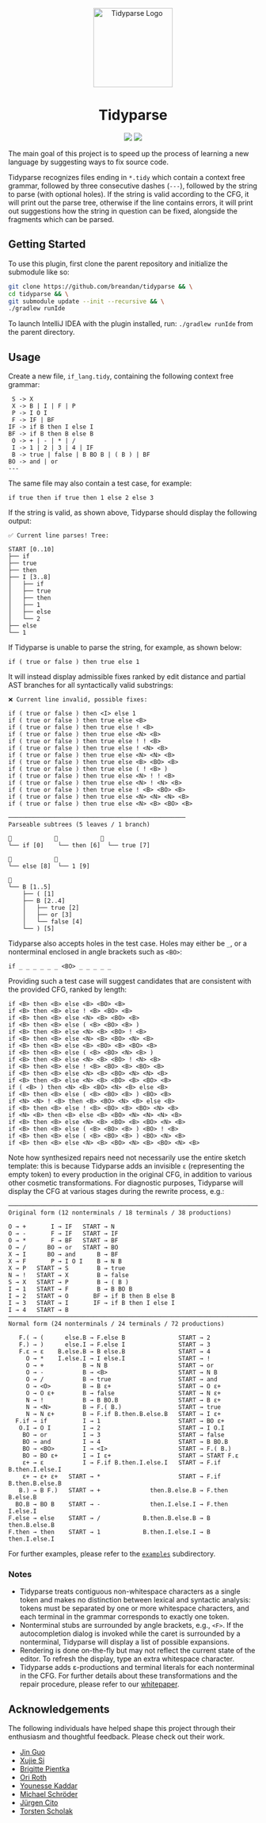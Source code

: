 <p align="center"><a href="https://plugins.jetbrains.com/plugin/19570-tidyparse"><img src="src/main/resources/META-INF/pluginIcon.svg" alt="Tidyparse Logo" height="160"></a></p>

<h1 align="center">Tidyparse</h1>
<p align="center">
 	<a href="https://plugins.jetbrains.com/plugin/19570-tidyparse" title="Tidyparse"><img src="https://img.shields.io/jetbrains/plugin/v/19570-tidyparse.svg"></a>
 	<a href="LICENSE" title="License"><img src="https://img.shields.io/badge/License-Apache%202.0-blue.svg"></a>
</p>

<!-- Plugin description -->
The main goal of this project is to speed up the process of learning a new language by suggesting ways to fix source code.

Tidyparse recognizes files ending in `*.tidy` which contain a context free grammar, followed by three consecutive dashes (`---`), followed by the string to parse (with optional holes). If the string is valid according to the CFG, it will print out the parse tree, otherwise if the line contains errors, it will print out suggestions how the string in question can be fixed, alongside the fragments which can be parsed.

<!-- Plugin description end -->

## Getting Started

To use this plugin, first clone the parent repository and initialize the submodule like so:

```bash
git clone https://github.com/breandan/tidyparse && \
cd tidyparse && \
git submodule update --init --recursive && \
./gradlew runIde
```

To launch IntelliJ IDEA with the plugin installed, run: `./gradlew runIde` from the parent directory.

## Usage

Create a new file, `if_lang.tidy`, containing the following context free grammar:

```
 S -> X
 X -> B | I | F | P
 P -> I O I
 F -> IF | BF
IF -> if B then I else I
BF -> if B then B else B
 O -> + | - | * | /
 I -> 1 | 2 | 3 | 4 | IF
 B -> true | false | B BO B | ( B ) | BF
BO -> and | or
---
```

The same file may also contain a test case, for example:

```
if true then if true then 1 else 2 else 3
```

If the string is valid, as shown above, Tidyparse should display the following output:

```
✅ Current line parses! Tree:

START [0..10]
├── if
├── true
├── then
├── I [3..8]
│   ├── if
│   ├── true
│   ├── then
│   ├── 1
│   ├── else
│   └── 2
├── else
└── 1
```

If Tidyparse is unable to parse the string, for example, as shown below: 

`if ( true or false ) then true else 1` 

It will instead display admissible fixes ranked by edit distance and partial AST branches for all syntactically valid substrings:

```
❌ Current line invalid, possible fixes:

if ( true or false ) then <I> else 1
if ( true or false ) then true else <B>
if ( true or false ) then true else ! <B>
if ( true or false ) then true else <N> <B>
if ( true or false ) then true else ! ! <B>
if ( true or false ) then true else ! <N> <B>
if ( true or false ) then true else <N> <N> <B>
if ( true or false ) then true else <B> <BO> <B>
if ( true or false ) then true else ( ! <B> )
if ( true or false ) then true else <N> ! ! <B>
if ( true or false ) then true else <N> ! <N> <B>
if ( true or false ) then true else ! <B> <BO> <B>
if ( true or false ) then true else <N> <N> <N> <B>
if ( true or false ) then true else <N> <B> <BO> <B>

──────────────────────────────────────────────────
Parseable subtrees (5 leaves / 1 branch)

🌿            🌿            🌿
└── if [0]    └── then [6]  └── true [7]

🌿            🌿
└── else [8]  └── 1 [9]

🌿
└── B [1..5]
    ├── ( [1]
    ├── B [2..4]
    │   ├── true [2]
    │   ├── or [3]
    │   └── false [4]
    └── ) [5]
```

Tidyparse also accepts holes in the test case. Holes may either be `_`, or a nonterminal enclosed in angle brackets such as `<BO>`:

```
if _ _ _ _ _ _ <BO> _ _ _ _ _
```

Providing such a test case will suggest candidates that are consistent with the provided CFG, ranked by length:

```
if <B> then <B> else <B> <BO> <B>
if <B> then <B> else ! <B> <BO> <B>
if <B> then <B> else <N> <B> <BO> <B>
if <B> then <B> else ( <B> <BO> <B> )
if <B> then <B> else <N> <B> <BO> ! <B>
if <B> then <B> else <N> <B> <BO> <N> <B>
if <B> then <B> else <B> <BO> <B> <BO> <B>
if <B> then <B> else ( <B> <BO> <N> <B> )
if <B> then <B> else <N> <B> <BO> ! <N> <B>
if <B> then <B> else ! <B> <BO> <B> <BO> <B>
if <B> then <B> else <N> <B> <BO> <N> <N> <B>
if <B> then <B> else <N> <B> <BO> <B> <BO> <B>
if ( <B> ) then <N> <B> <BO> <N> <B> else <B>
if <B> then <B> else ( <B> <BO> <B> ) <BO> <B>
if <N> <N> ! <B> then <B> <BO> <N> <B> else <B>
if <B> then <B> else ! <B> <BO> <B> <BO> <N> <B>
if <N> <B> then <B> else <B> <BO> <N> <N> <N> <B>
if <B> then <B> else <N> <B> <BO> <B> <BO> <N> <B>
if <B> then <B> else ( <B> <BO> <B> ) <BO> ! <B>
if <B> then <B> else ( <B> <BO> <B> ) <BO> <N> <B>
if <B> then <B> else <N> <B> <BO> <N> <B> <BO> <N> <B>
```

Note how synthesized repairs need not necessarily use the entire sketch template: this is because Tidyparse adds an invisible `ε` (representing the empty token) to every production in the original CFG, in addition to various other cosmetic transformations. For diagnostic purposes, Tidyparse will display the CFG at various stages during the rewrite process, e.g.:

```
─────────────────────────────────────────────────────────────────────────────
Original form (12 nonterminals / 18 terminals / 38 productions)

O → +       I → IF   START → N                 
O → -       F → IF   START → IF                
O → *       F → BF   START → BF                
O → /      BO → or   START → BO                
X → I      BO → and      B → BF                
X → F       P → I O I    B → N B               
X → P   START → S        B → true              
N → !   START → X        B → false             
S → X   START → P        B → ( B )             
I → 1   START → F        B → B BO B            
I → 2   START → O       BF → if B then B else B
I → 3   START → I       IF → if B then I else I
I → 4   START → B                              
─────────────────────────────────────────────────────────────────────────────
Normal form (24 nonterminals / 24 terminals / 72 productions)

   F.( → (      else.B → F.else B               START → 2                    
   F.) → )      else.I → F.else I               START → 3                    
   F.ε → ε    B.else.B → B else.B               START → 4                    
     O → *    I.else.I → I else.I               START → !                    
     O → +           B → N B                    START → or                   
     O → -           B → <B>                    START → N B                  
     O → /           B → true                   START → and                  
     O → <O>         B → B ε+                   START → O ε+                 
     O → O ε+        B → false                  START → N ε+                 
     N → !           B → B BO.B                 START → B ε+                 
     N → <N>         B → F.( B.)                START → true                 
     N → N ε+        B → F.if B.then.B.else.B   START → I ε+                 
  F.if → if          I → 1                      START → BO ε+                
   O.I → O I         I → 2                      START → I O.I                
    BO → or          I → 3                      START → false                
    BO → and         I → 4                      START → B BO.B               
    BO → <BO>        I → <I>                    START → F.( B.)              
    BO → BO ε+       I → I ε+                   START → START F.ε            
    ε+ → ε           I → F.if B.then.I.else.I   START → F.if B.then.I.else.I 
    ε+ → ε+ ε+   START → *                      START → F.if B.then.B.else.B 
   B.) → B F.)   START → +              then.B.else.B → F.then B.else.B      
  BO.B → BO B    START → -              then.I.else.I → F.then I.else.I      
F.else → else    START → /            B.then.B.else.B → B then.B.else.B      
F.then → then    START → 1            B.then.I.else.I → B then.I.else.I   
```

For further examples, please refer to the [`examples`](/examples) subdirectory.

### Notes

* Tidyparse treats contiguous non-whitespace characters as a single token and makes no distinction between lexical and syntactic analysis: tokens must be separated by one or more whitespace characters, and each terminal in the grammar corresponds to exactly one token.
* Nonterminal stubs are surrounded by angle brackets, e.g., `<F>`. If the autocompletion dialog is invoked while the caret is surrounded by a nonterminal, Tidyparse will display a list of possible expansions.
* Rendering is done on-the-fly but may not reflect the current state of the editor. To refresh the display, type an extra whitespace character.
* Tidyparse adds ε-productions and terminal literals for each nonterminal in the CFG. For further details about these transformations and the repair procedure, please refer to our [whitepaper](https://github.com/breandan/galoisenne/blob/master/latex/live/acmart.pdf).

## Acknowledgements

The following individuals have helped shape this project through their enthusiasm and thoughtful feedback. Please check out their work.

* [Jin Guo](https://www.cs.mcgill.ca/~jguo/lab.html)
* [Xujie Si](https://www.cs.mcgill.ca/~xsi/)
* [Brigitte Pientka](https://www.cs.mcgill.ca/~bpientka/)
* [Ori Roth](https://scholar.google.co.il/citations?user=aaBmQ9MAAAAJ)
* [Younesse Kaddar](https://younesse.net)
* [Michael Schröder](https://mcschroeder.github.io)
* [Jürgen Cito](https://people.csail.mit.edu/jcito/)
* [Torsten Scholak](https://tscholak.github.io)